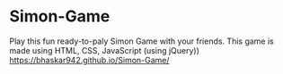 # Simon-Game
Play this fun ready-to-paly Simon Game with your friends. This game is made using HTML, CSS, JavaScript (using jQuery)) 
  https://bhaskar942.github.io/Simon-Game/
